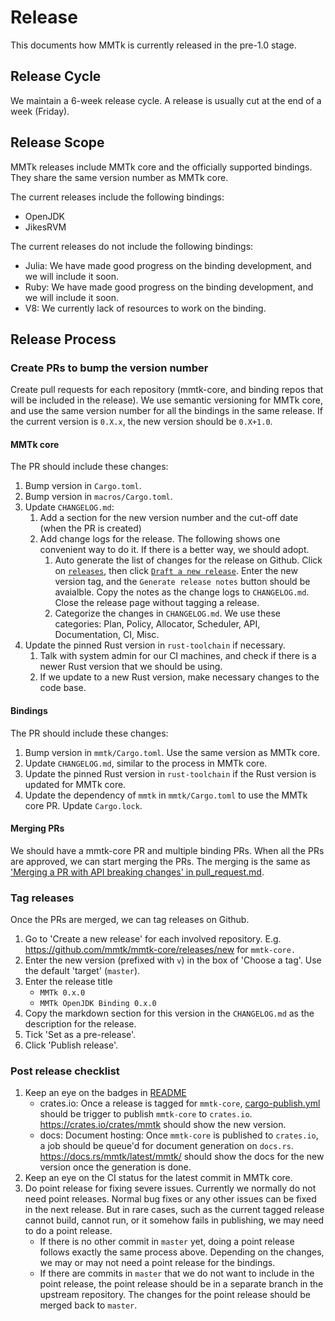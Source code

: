 # Release

This documents how MMTk is currently released in the pre-1.0 stage.

## Release Cycle

We maintain a 6-week release cycle. A release is usually cut at the end of a week (Friday).

## Release Scope

MMTk releases include MMTk core and the officially supported bindings. They share the same version number as MMTk core.

The current releases include the following bindings:
* OpenJDK
* JikesRVM

The current releases do not include the following bindings:
* Julia: We have made good progress on the binding development, and we will include it soon.
* Ruby: We have made good progress on the binding development, and we will include it soon.
* V8: We currently lack of resources to work on the binding.

## Release Process

### Create PRs to bump the version number

Create pull requests for each repository (mmtk-core, and binding repos that will be included in the release).
We use semantic versioning for MMTk core, and use the same version number for all the bindings in the same release.
If the current version is `0.X.x`, the new version should be `0.X+1.0`.

#### MMTk core

The PR should include these changes:

1. Bump version in `Cargo.toml`.
2. Bump version in `macros/Cargo.toml`.
3. Update `CHANGELOG.md`:
   1. Add a section for the new version number and the cut-off date (when the PR is created)
   2. Add change logs for the release. The following shows one convenient way to do it. If there is a better way, we should adopt.
      1. Auto generate the list of changes for the release on Github. Click on [`releases`](https://github.com/mmtk/mmtk-core/releases),
         then click [`Draft a new release`](https://github.com/mmtk/mmtk-core/releases/new). Enter the new version tag,
         and the `Generate release notes` button should be avaialble. Copy the notes as the change logs to `CHANGELOG.md`.
         Close the release page without tagging a release.
      2. Categorize the changes in `CHANGELOG.md`. We use these categories: Plan, Policy, Allocator, Scheduler, API, Documentation, CI, Misc.
4. Update the pinned Rust version in `rust-toolchain` if necessary.
   1. Talk with system admin for our CI machines, and check if there is a newer Rust version that we should be using.
   2. If we update to a new Rust version, make necessary changes to the code base.

#### Bindings

The PR should include these changes:

1. Bump version in `mmtk/Cargo.toml`. Use the same version as MMTk core.
2. Update `CHANGELOG.md`, similar to the process in MMTk core.
3. Update the pinned Rust version in `rust-toolchain` if the Rust version is updated for MMTk core.
4. Update the dependency of `mmtk` in `mmtk/Cargo.toml` to use the MMTk core PR. Update `Cargo.lock`.

#### Merging PRs

We should have a mmtk-core PR and multiple binding PRs. When all the PRs are approved, we can start merging the PRs.
The merging is the same as ['Merging a PR with API breaking changes' in pull_request.md](./pull_request.md#merging-a-pr-with-api-breaking-changes).

### Tag releases

Once the PRs are merged, we can tag releases on Github.

1. Go to 'Create a new release' for each involved repository. E.g. https://github.com/mmtk/mmtk-core/releases/new for `mmtk-core.`
2. Enter the new version (prefixed with `v`) in the box of 'Choose a tag'. Use the default 'target' (`master`).
3. Enter the release title
   * `MMTk 0.x.0`
   * `MMTk OpenJDK Binding 0.x.0`
4. Copy the markdown section for this version in the `CHANGELOG.md` as the description for the release.
5. Tick 'Set as a pre-release'.
6. Click 'Publish release'.

### Post release checklist

1. Keep an eye on the badges in [README](https://github.com/mmtk/mmtk-core#mmtk)
   * crates.io: Once a release is tagged for `mmtk-core`, [cargo-publish.yml](https://github.com/mmtk/mmtk-core/blob/master/.github/workflows/cargo-publish.yml) should be trigger to publish `mmtk-core` to `crates.io`. https://crates.io/crates/mmtk should show the new version.
   * docs: Document hosting: Once `mmtk-core` is published to `crates.io`, a job should be queue'd for document generation on `docs.rs`. https://docs.rs/mmtk/latest/mmtk/ should show
   the docs for the new version once the generation is done.
2. Keep an eye on the CI status for the latest commit in MMTk core.
3. Do point release for fixing severe issues. Currently we normally do not need point releases. Normal bug fixes or any other issues can be fixed in the next release.
   But in rare cases, such as the current tagged release cannot build, cannot run, or it somehow fails in publishing, we may need to do a point release.
   * If there is no other commit in `master` yet, doing a point release follows exactly the same process above. Depending on the changes, we may or may not need a point release
     for the bindings.
   * If there are commits in `master` that we do not want to include in the point release, the point release should be in a separate branch in the upstream repository.
     The changes for the point release should be merged back to `master`.
